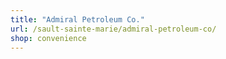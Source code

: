 ```yaml
---
title: "Admiral Petroleum Co."
url: /sault-sainte-marie/admiral-petroleum-co/
shop: convenience
---
```

